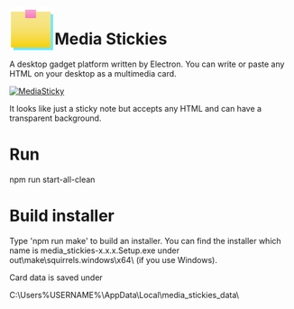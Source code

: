 <img alt="Media Stickies" src="https://github.com/canal874/media-stickies/blob/master/assets/madia-stickies-grad-icon-128x128.png" width=80 height=80 align="left"> 

# Media Stickies

A desktop gadget platform written by Electron. You can write or paste any HTML on your desktop as a multimedia card.

[![MediaSticky](https://github.com/sosuisen/media-stickies/blob/images/mediasticky-1.0-movie-thumb.png)](https://www.youtube.com/watch?v=wqt9Pf4V6bg)

It looks like just a sticky note but accepts any HTML and can have a transparent background.

# Run

npm run start-all-clean

# Build installer

Type 'npm run make' to build an installer. You can find the installer which name is media_stickies-x.x.x.Setup.exe under out\make\squirrels.windows\x64\ (if you use Windows).

Card data is saved under 

C:\Users\%USERNAME%\AppData\Local\media_stickies_data\

